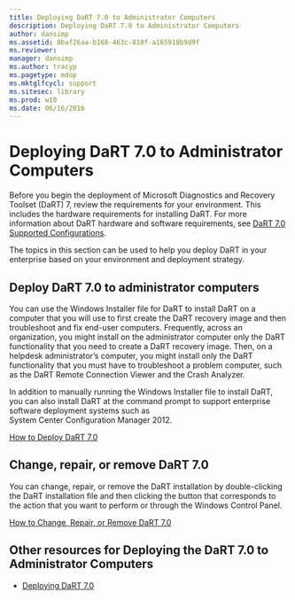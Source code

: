 ```yaml
---
title: Deploying DaRT 7.0 to Administrator Computers
description: Deploying DaRT 7.0 to Administrator Computers
author: dansimp
ms.assetid: 8baf26aa-b168-463c-810f-a165918b9d9f
ms.reviewer: 
manager: dansimp
ms.author: tracyp
ms.pagetype: mdop
ms.mktglfcycl: support
ms.sitesec: library
ms.prod: w10
ms.date: 06/16/2016
---
```



# Deploying DaRT 7.0 to Administrator Computers


Before you begin the deployment of Microsoft Diagnostics and Recovery Toolset (DaRT) 7, review the requirements for your environment. This includes the hardware requirements for installing DaRT. For more information about DaRT hardware and software requirements, see [DaRT 7.0 Supported Configurations](dart-70-supported-configurations-dart-7.md).

The topics in this section can be used to help you deploy DaRT in your enterprise based on your environment and deployment strategy.

## Deploy DaRT 7.0 to administrator computers


You can use the Windows Installer file for DaRT to install DaRT on a computer that you will use to first create the DaRT recovery image and then troubleshoot and fix end-user computers. Frequently, across an organization, you might install on the administrator computer only the DaRT functionality that you need to create a DaRT recovery image. Then, on a helpdesk administrator’s computer, you might install only the DaRT functionality that you must have to troubleshoot a problem computer, such as the DaRT Remote Connection Viewer and the Crash Analyzer.

In addition to manually running the Windows Installer file to install DaRT, you can also install DaRT at the command prompt to support enterprise software deployment systems such as System Center Configuration Manager 2012.

[How to Deploy DaRT 7.0](how-to-deploy-dart-70.md)

## Change, repair, or remove DaRT 7.0


You can change, repair, or remove the DaRT installation by double-clicking the DaRT installation file and then clicking the button that corresponds to the action that you want to perform or through the Windows Control Panel.

[How to Change, Repair, or Remove DaRT 7.0](how-to-change-repair-or-remove-dart-70.md)

## Other resources for Deploying the DaRT 7.0 to Administrator Computers


-   [Deploying DaRT 7.0](deploying-dart-70-new-ia.md)

 

 





